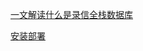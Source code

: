 [一文解读什么是录信全栈数据库](https://github.com/lucene-cn/lxdb/wiki/1_intro)

[安装部署](https://github.com/lucene-cn/lxdb/wiki/install)
